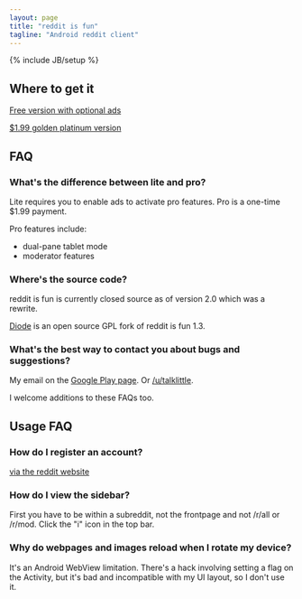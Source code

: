 ```yaml
---
layout: page
title: "reddit is fun"
tagline: "Android reddit client"
---
```

{% include JB/setup %}

## Where to get it

[Free version with optional ads](http://play.google.com/store/apps/details?id=com.andrewshu.android.reddit)

[$1.99 golden platinum version](http://play.google.com/store/apps/details?id=com.andrewshu.android.redditdonation)


## FAQ

### What's the difference between lite and pro?

Lite requires you to enable ads to activate pro features. Pro is a one-time $1.99 payment.

Pro features include:
* dual-pane tablet mode
* moderator features

### Where's the source code?

reddit is fun is currently closed source as of version 2.0 which was a rewrite.

[Diode](http://github.com/zagaberoo/diode) is an open source GPL fork of reddit is fun 1.3.

### What's the best way to contact you about bugs and suggestions?

My email on the [Google Play page](http://play.google.com/store/apps/details?id=com.andrewshu.android.reddit). Or [/u/talklittle](http://www.reddit.com/u/talklittle).

I welcome additions to these FAQs too.


## Usage FAQ

### How do I register an account?

[via the reddit website](https://ssl.reddit.com/login)

### How do I view the sidebar?

First you have to be within a subreddit, not the frontpage and not /r/all or /r/mod. Click the "i" icon in the top bar.

### Why do webpages and images reload when I rotate my device?

It's an Android WebView limitation. There's a hack involving setting a flag on the Activity, but it's bad and incompatible with my UI layout, so I don't use it.
